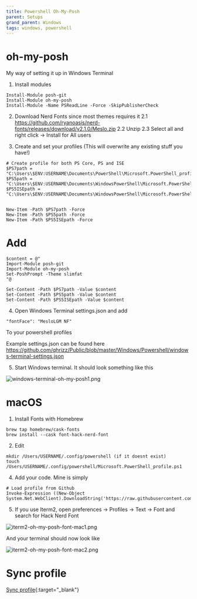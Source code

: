 ```yaml
---
title: Powershell Oh-My-Posh
parent: Setups
grand_parent: Windows
tags: windows, powershell
---
```


# oh-my-posh
My way of setting it up in Windows Terminal

1. Install modules

```
Install-Module posh-git
Install-Module oh-my-posh 
Install-Module -Name PSReadLine -Force -SkipPublisherCheck
``` 

2. Download Nerd Fonts since most themes requires it
2.1 https://github.com/ryanoasis/nerd-fonts/releases/download/v2.1.0/Meslo.zip 
2.2 Unzip
2.3 Select all and right click -> Install for All users

3. Create and set your profiles (This will overwrite any existing stuff you have!)

```
# Create profile for both PS Core, PS and ISE
$PS7path = "C:\Users\$ENV:USERNAME\Documents\PowerShell\Microsoft.PowerShell_profile.ps1"
$PS5path = "C:\Users\$ENV:USERNAME\Documents\WindowsPowerShell\Microsoft.PowerShell_profile.ps1"
$PS5ISEpath = "C:\Users\$ENV:USERNAME\Documents\WindowsPowerShell\Microsoft.PowerShellISE_profile.ps1"


New-Item -Path $PS7path -Force
New-Item -Path $PS5path -Force
New-Item -Path $PS5ISEpath -Force
```

# Add

```
$content = @"
Import-Module posh-git
Import-Module oh-my-posh
Set-PoshPrompt -Theme slimfat
"@

Set-Content -Path $PS7path -Value $content
Set-Content -Path $PS5path -Value $content
Set-Content -Path $PS5ISEpath -Value $content
```
4. Open Windows Terminal settings.json and add 

```
"fontFace": "MesloLGM NF"
```

To your powershell profiles

Example settings.json can be found here https://github.com/qhrizz/Public/blob/master/Windows/Powershell/windows-terminal-settings.json

5. Start Windows terminal. It should look something like this

![windows-terminal-oh-my-posh1.png](windows-terminal-oh-my-posh1.png)

# macOS
1. Install Fonts with Homebrew

```
brew tap homebrew/cask-fonts
brew install --cask font-hack-nerd-font
```

2. Edit

```
mkdir /Users/USERNAME/.config/powershell (if it doesnt exist)
touch /Users/USERNAME/.config/powershell/Microsoft.PowerShell_profile.ps1
```

4. Add your code. Mine is simply
```
# Load profile from Github
Invoke-Expression ((New-Object System.Net.WebClient).DownloadString('https://raw.githubusercontent.com/qhrizz/Public/master/Windows/Powershell/Profile.ps1'))
```

5. If you use Iterm2, open preferences -> Profiles -> Text -> Font and search for Hack Nerd Font

![iterm2-oh-my-posh-font-mac1.png](iterm2-oh-my-posh-font-mac1.png)


And your terminal should now look like

![iterm2-oh-my-posh-font-mac2.png](iterm2-oh-my-posh-font-mac2.png)

# Sync profile
[Sync profile](/wiki/Windows/Setups/Powershell%20Sync%20profile/powershell-sync-profile.html){:target="_blank"}